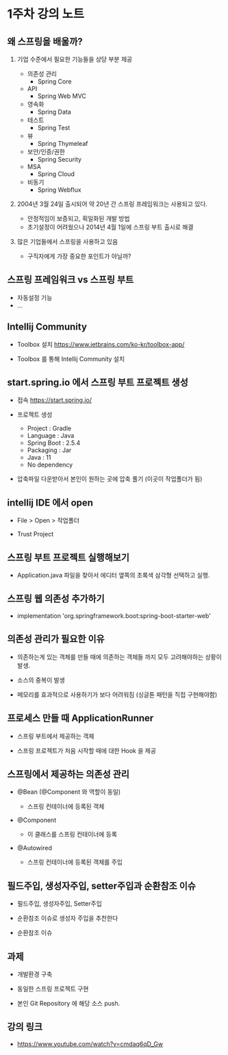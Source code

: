 # 1주차 강의 노트

## 왜 스프링을 배울까?

1. 기업 수준에서 필요한 기능들을 상당 부분 제공
    - 의존성 관리
      - Spring Core
    - API
      - Spring Web MVC
    - 영속화
      - Spring Data
    - 테스트
      - Spring Test
    - 뷰
      - Spring Thymeleaf
    - 보안/인증/권한
      - Spring Security
    - MSA
      - Spring Cloud
    - 비동기
      - Spring Webflux
      

2. 2004년 3월 24일 출시되어 약 20년 간 스프링 프레임워크는 사용되고 있다.
   - 안정적임이 보증되고, 획일화된 개발 방법
   - 초기설정이 어려웠으나 2014년 4월 1일에 스프링 부트 출시로 해결
   

3. 많은 기업들에서 스프링을 사용하고 있음
   - 구직자에게 가장 중요한 포인트가 아닐까?

## 스프링 프레임워크 vs 스프링 부트

- 자동설정 기능
- ...

## Intellij Community

- Toolbox 설치
  https://www.jetbrains.com/ko-kr/toolbox-app/

- Toolbox 를 통해 Intellij Community 설치

## start.spring.io 에서 스프링 부트 프로젝트 생성

- 접속 https://start.spring.io/


- 프로젝트 생성
    - Project : Gradle
    - Language : Java
    - Spring Boot : 2.5.4
    - Packaging : Jar
    - Java : 11
    - No dependency


- 압축파일 다운받아서 본인이 원하는 곳에 압축 풀기 (이곳이 작업폴더가 됨)

## intellij IDE 에서 open

- File > Open > 작업폴더


- Trust Project

## 스프링 부트 프로젝트 실행해보기


- Application.java 파일을 찾아서 에디터 옆쪽의 초록색 삼각형 선택하고 실행.


## 스프링 웹 의존성 추가하기

- implementation 'org.springframework.boot:spring-boot-starter-web'


## 의존성 관리가 필요한 이유

- 의존하는게 있는 객체를 만들 때에 의존하는 객체들 까지 모두 고려해야하는 상황이 발생.


- 소스의 중복이 발생


- 메모리를 효과적으로 사용하기가 보다 어려워짐 (싱글톤 패턴을 직접 구현해야함)


## 프로세스 만들 때 ApplicationRunner

- 스프링 부트에서 제공하는 객체

- 스프링 프로젝트가 처음 시작할 때에 대한 Hook 을 제공


## 스프링에서 제공하는 의존성 관리

- @Bean (@Component 와 역할이 동일)
    - 스프링 컨테이너에 등록된 객체
  
- @Component
    - 이 클래스를 스프링 컨테이너에 등록

- @Autowired
    - 스프링 컨테이너에 등록된 객체를 주입


## 필드주입, 생성자주입, setter주입과 순환참조 이슈

- 필드주입, 생성자주입, Setter주입

- 순환참조 이슈로 생성자 주입을 추천한다

- 순환참조 이슈

## 과제

- 개발환경 구축

- 동일한 스프링 프로젝트 구현

- 본인 Git Repository 에 해당 소스 push.

## 강의 링크

- https://www.youtube.com/watch?v=cmdaq6qD_Gw
